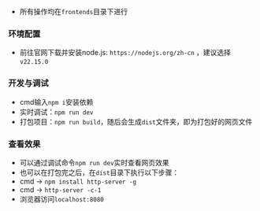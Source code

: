 * 所有操作均在`frontends`目录下进行
### 环境配置
 * 前往官网下载并安装node.js: `https://nodejs.org/zh-cn` ，建议选择 `v22.15.0`
### 开发与调试
 * cmd输入`npm i`安装依赖
 * 实时调试：`npm run dev`
 * 打包项目：`npm run build`，随后会生成`dist`文件夹，即为打包好的网页文件
### 查看效果
 * 可以通过调试命令`npm run dev`实时查看网页效果
 * 也可以在打包完之后，在`dist`目录下执行以下步骤：
 * cmd -> `npm install http-server -g`
 * cmd -> `http-server -c-1`
 * 浏览器访问`localhost:8080`
